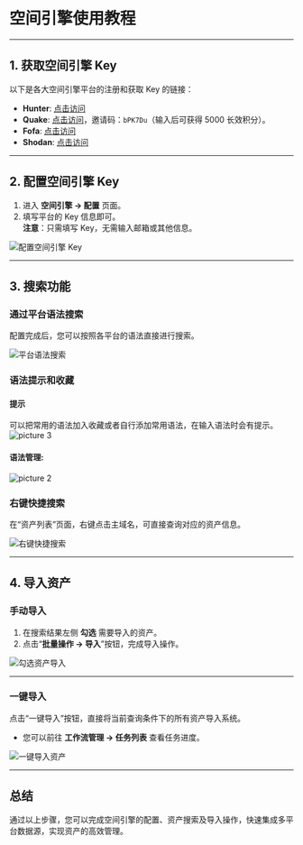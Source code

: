 # **空间引擎使用教程**

---

## **1. 获取空间引擎 Key**
以下是各大空间引擎平台的注册和获取 Key 的链接：
- **Hunter**: [点击访问](https://hunter.qianxin.com/)
- **Quake**: [点击访问](https://quake.360.net/)，邀请码：`bPK7Du`（输入后可获得 5000 长效积分）。
- **Fofa**: [点击访问](https://fofa.info/)
- **Shodan**: [点击访问](https://www.shodan.io/)

---

## **2. 配置空间引擎 Key**

1. 进入 **空间引擎 -> 配置** 页面。
2. 填写平台的 Key 信息即可。  
   **注意**：只需填写 Key，无需输入邮箱或其他信息。

![配置空间引擎 Key](https://github.com/user-attachments/assets/76ce63c0-9af5-4b1f-9abd-7f7710d69b2a)

---

## **3. 搜索功能**

### **通过平台语法搜索**
配置完成后，您可以按照各平台的语法直接进行搜索。

![平台语法搜索](https://github.com/user-attachments/assets/e2042930-311c-4da0-80fd-b7b6069146c2)

### **语法提示和收藏**
#### 提示
可以把常用的语法加入收藏或者自行添加常用语法，在输入语法时会有提示。
![picture 3](https://github.com/testnet0/testnet/raw/main/aa8a17a549bd69eb0cb79f058758d396f709021c43f7db866e473eb9dd71f955.png)  
#### 语法管理:
![picture 2](https://github.com/testnet0/testnet/raw/main/d780b636bb541172b020d2c71c87876c650d435bebeada2013d204cdee68a2c9.png)  

### **右键快捷搜索**
在“资产列表”页面，右键点击主域名，可直接查询对应的资产信息。

![右键快捷搜索](https://github.com/user-attachments/assets/1dddc777-3eb4-4a9f-8761-2aed1ed90baa)

---

## **4. 导入资产**

### **手动导入**
1. 在搜索结果左侧 **勾选** 需要导入的资产。
2. 点击“**批量操作 -> 导入**”按钮，完成导入操作。

![勾选资产导入](https://github.com/user-attachments/assets/a1e1596c-d650-4e6e-a597-6ed0427ecc12)

---

### **一键导入**
点击“一键导入”按钮，直接将当前查询条件下的所有资产导入系统。

- 您可以前往 **工作流管理 -> 任务列表** 查看任务进度。

![一键导入资产](https://github.com/user-attachments/assets/428754bf-6b7f-43b7-8319-d45b0d27b467)

---

## **总结**
通过以上步骤，您可以完成空间引擎的配置、资产搜索及导入操作，快速集成多平台数据源，实现资产的高效管理。
